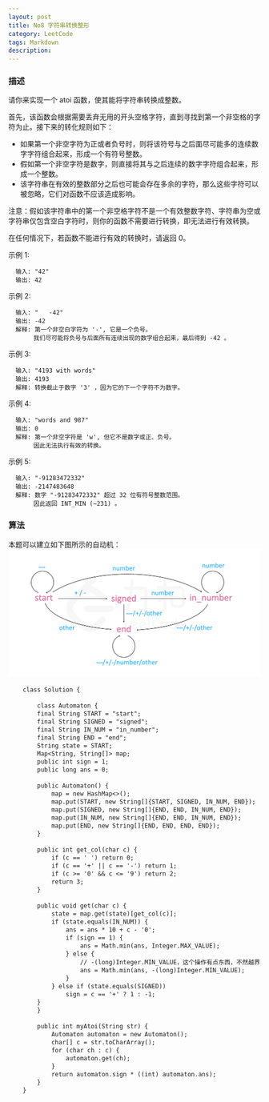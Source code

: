 ```yaml
---
layout: post
title: No8 字符串转换整形
category: LeetCode
tags: Markdown
description:
---
```

### 描述
请你来实现一个 atoi 函数，使其能将字符串转换成整数。

首先，该函数会根据需要丢弃无用的开头空格字符，直到寻找到第一个非空格的字符为止。接下来的转化规则如下：

* 如果第一个非空字符为正或者负号时，则将该符号与之后面尽可能多的连续数字字符组合起来，形成一个有符号整数。
* 假如第一个非空字符是数字，则直接将其与之后连续的数字字符组合起来，形成一个整数。
* 该字符串在有效的整数部分之后也可能会存在多余的字符，那么这些字符可以被忽略，它们对函数不应该造成影响。


注意：假如该字符串中的第一个非空格字符不是一个有效整数字符、字符串为空或字符串仅包含空白字符时，则你的函数不需要进行转换，即无法进行有效转换。

在任何情况下，若函数不能进行有效的转换时，请返回 0。

示例 1:

      输入: "42"
      输出: 42

示例 2:

      输入: "   -42"
      输出: -42
      解释: 第一个非空白字符为 '-', 它是一个负号。
           我们尽可能将负号与后面所有连续出现的数字组合起来，最后得到 -42 。

示例 3:

      输入: "4193 with words"
      输出: 4193
      解释: 转换截止于数字 '3' ，因为它的下一个字符不为数字。

示例 4:

      输入: "words and 987"
      输出: 0
      解释: 第一个非空字符是 'w', 但它不是数字或正、负号。
           因此无法执行有效的转换。

示例 5:

      输入: "-91283472332"
      输出: -2147483648
      解释: 数字 "-91283472332" 超过 32 位有符号整数范围。
           因此返回 INT_MIN (−231) 。


### 算法
本题可以建立如下图所示的自动机：
![状态机](/img/No8_fig1.png)

        class Solution {

            class Automaton {
            final String START = "start";
            final String SIGNED = "signed";
            final String IN_NUM = "in_number";
            final String END = "end";
            String state = START;
            Map<String, String[]> map;
            public int sign = 1;
            public long ans = 0;

            public Automaton() {
                map = new HashMap<>();
                map.put(START, new String[]{START, SIGNED, IN_NUM, END});
                map.put(SIGNED, new String[]{END, END, IN_NUM, END});
                map.put(IN_NUM, new String[]{END, END, IN_NUM, END});
                map.put(END, new String[]{END, END, END, END});
            }

            public int get_col(char c) {
                if (c == ' ') return 0;
                if (c == '+' || c == '-') return 1;
                if (c >= '0' && c <= '9') return 2;
                return 3;
            }

            public void get(char c) {
                state = map.get(state)[get_col(c)];
                if (state.equals(IN_NUM)) {
                    ans = ans * 10 + c - '0';
                    if (sign == 1) {
                        ans = Math.min(ans, Integer.MAX_VALUE);
                    } else {
                        // -(long)Integer.MIN_VALUE，这个操作有点东西，不然越界
                        ans = Math.min(ans, -(long)Integer.MIN_VALUE);
                    }
                } else if (state.equals(SIGNED))
                    sign = c == '+' ? 1 : -1;
            }
            }

            public int myAtoi(String str) {
                Automaton automaton = new Automaton();
                char[] c = str.toCharArray();
                for (char ch : c) {
                    automaton.get(ch);
                }
                return automaton.sign * ((int) automaton.ans);
            }
        }
